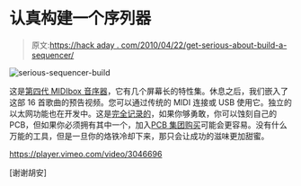 # 认真构建一个序列器

> 原文:[https://hack aday . com/2010/04/22/get-serious-about-build-a-sequencer/](https://hackaday.com/2010/04/22/get-serious-about-building-a-sequencer/)

![](../Images/3b3a36c0959f3e8aaab692cbab05937b.png "serious-sequencer-build")

这是[第四代 MIDIbox 音序器](http://ucapps.de/midibox_seq.html)，它有几个屏幕长的特性集。休息之后，我们嵌入了这部 16 首歌曲的预告视频。您可以通过传统的 MIDI 连接或 USB 使用它。独立的以太网功能也在开发中。这是[完全记录的](http://ucapps.de/midibox_seq_manual.html)，如果你够勇敢，你可以蚀刻自己的 PCB，但如果你必须拥有其中一个，加入[PCB 集团购买](http://www.midibox.org/dokuwiki/doku.php?id=wilba_mb_seq_pcb_bulk_order)可能会更容易。没有什么万能的工具，但是一旦你的烙铁冷却下来，那只会让成功的滋味更加甜蜜。

<https://player.vimeo.com/video/3046696>

</div> <p>[谢谢胡安]</p> </body> </html>